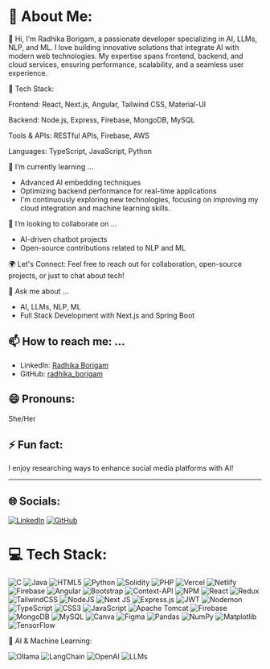 # 💫 About Me:
👋 Hi, I'm Radhika Borigam, a passionate developer specializing in AI, LLMs, NLP, and ML. I love building innovative solutions that integrate AI with modern web technologies. My expertise spans frontend, backend, and cloud services, ensuring performance, scalability, and a seamless user experience.


🔧 Tech Stack:

Frontend: React, Next.js, Angular, Tailwind CSS, Material-UI

Backend: Node.js, Express, Firebase, MongoDB, MySQL

Tools & APIs: RESTful APIs, Firebase, AWS

Languages: TypeScript, JavaScript, Python

🌱 I’m currently learning ...
- Advanced AI embedding techniques
- Optimizing backend performance for real-time applications
- I'm continuously exploring new technologies, focusing on improving my cloud integration and machine learning skills.

👯 I’m looking to collaborate on ...
- AI-driven chatbot projects
- Open-source contributions related to NLP and ML

🌍 Let's Connect:
Feel free to reach out for collaboration, open-source projects, or just to chat about tech!

 💬 Ask me about ...
- AI, LLMs, NLP, ML
- Full Stack Development with Next.js and Spring Boot

## 📫 How to reach me: ...
- LinkedIn: [Radhika Borigam]((https://www.linkedin.com/in/radhika-borigam-5b4553301))
- GitHub: [radhika_borigam](https://github.com/radhika_borigam)

## 😄 Pronouns:
She/Her

## ⚡ Fun fact:
I enjoy researching ways to enhance social media platforms with AI!

---

## 🌐 Socials:
[![LinkedIn](https://img.shields.io/badge/LinkedIn-%230077B5.svg?logo=linkedin&logoColor=white)](https://www.linkedin.com/in/radhika-borigam/)  [![GitHub](https://img.shields.io/badge/GitHub-%23121011.svg?logo=github&logoColor=white)](https://github.com/radhika_borigam)

# 💻 Tech Stack:
![C](https://img.shields.io/badge/c-%2300599C.svg?style=flat-square&logo=c&logoColor=white) ![Java](https://img.shields.io/badge/java-%23ED8B00.svg?style=flat-square&logo=openjdk&logoColor=white) ![HTML5](https://img.shields.io/badge/html5-%23E34F26.svg?style=flat-square&logo=html5&logoColor=white) ![Python](https://img.shields.io/badge/python-3670A0?style=flat-square&logo=python&logoColor=ffdd54) ![Solidity](https://img.shields.io/badge/Solidity-%23363636.svg?style=flat-square&logo=solidity&logoColor=white) ![PHP](https://img.shields.io/badge/php-%23777BB4.svg?style=flat-square&logo=php&logoColor=white) ![Vercel](https://img.shields.io/badge/vercel-%23000000.svg?style=flat-square&logo=vercel&logoColor=white) ![Netlify](https://img.shields.io/badge/netlify-%23000000.svg?style=flat-square&logo=netlify&logoColor=#00C7B7) ![Firebase](https://img.shields.io/badge/firebase-%23039BE5.svg?style=flat-square&logo=firebase) ![Angular](https://img.shields.io/badge/angular-%23DD0031.svg?style=flat-square&logo=angular&logoColor=white) ![Bootstrap](https://img.shields.io/badge/bootstrap-%238511FA.svg?style=flat-square&logo=bootstrap&logoColor=white) ![Context-API](https://img.shields.io/badge/Context--Api-000000?style=flat-square&logo=react) ![NPM](https://img.shields.io/badge/NPM-%23CB3837.svg?style=flat-square&logo=npm&logoColor=white) ![React](https://img.shields.io/badge/react-%2320232a.svg?style=flat-square&logo=react&logoColor=%2361DAFB) ![Redux](https://img.shields.io/badge/redux-%23593d88.svg?style=flat-square&logo=redux&logoColor=white) ![TailwindCSS](https://img.shields.io/badge/tailwindcss-%2338B2AC.svg?style=flat-square&logo=tailwind-css&logoColor=white) ![NodeJS](https://img.shields.io/badge/node.js-6DA55F?style=flat-square&logo=node.js&logoColor=white) ![Next JS](https://img.shields.io/badge/Next-black?style=flat-square&logo=next.js&logoColor=white) ![Express.js](https://img.shields.io/badge/express.js-%23404d59.svg?style=flat-square&logo=express&logoColor=%2361DAFB) ![JWT](https://img.shields.io/badge/JWT-black?style=flat-square&logo=JSON%20web%20tokens) ![Nodemon](https://img.shields.io/badge/NODEMON-%23323330.svg?style=flat-square&logo=nodemon&logoColor=%BBDEAD) ![TypeScript](https://img.shields.io/badge/typescript-%23007ACC.svg?style=flat-square&logo=typescript&logoColor=white) ![CSS3](https://img.shields.io/badge/css3-%231572B6.svg?style=flat-square&logo=css3&logoColor=white) ![JavaScript](https://img.shields.io/badge/javascript-%23323330.svg?style=flat-square&logo=javascript&logoColor=%23F7DF1E) ![Apache Tomcat](https://img.shields.io/badge/apache%20tomcat-%23F8DC75.svg?style=flat-square&logo=apache-tomcat&logoColor=black) ![Firebase](https://img.shields.io/badge/firebase-a08021?style=flat-square&logo=firebase&logoColor=ffcd34) ![MongoDB](https://img.shields.io/badge/MongoDB-%234ea94b.svg?style=flat-square&logo=mongodb&logoColor=white) ![MySQL](https://img.shields.io/badge/mysql-4479A1.svg?style=flat-square&logo=mysql&logoColor=white) ![Canva](https://img.shields.io/badge/Canva-%2300C4CC.svg?style=flat-square&logo=Canva&logoColor=white) ![Figma](https://img.shields.io/badge/figma-%23F24E1E.svg?style=flat-square&logo=figma&logoColor=white) ![Pandas](https://img.shields.io/badge/pandas-%23150458.svg?style=flat-square&logo=pandas&logoColor=white) ![NumPy](https://img.shields.io/badge/numpy-%23013243.svg?style=flat-square&logo=numpy&logoColor=white) ![Matplotlib](https://img.shields.io/badge/Matplotlib-%23ffffff.svg?style=flat-square&logo=Matplotlib&logoColor=black) ![TensorFlow](https://img.shields.io/badge/TensorFlow-%23FF6F00.svg?style=flat-square&logo=TensorFlow&logoColor=white)

🧠 AI & Machine Learning:

![Ollama](https://img.shields.io/badge/Ollama-%23000000.svg?style=flat-square&logo=ollama&logoColor=white) ![LangChain](https://img.shields.io/badge/LangChain-%230A0A0A.svg?style=flat-square&logo=langchain&logoColor=white) ![OpenAI](https://img.shields.io/badge/OpenAI-%234ea94b.svg?style=flat-square&logo=openai&logoColor=white) ![LLMs](https://img.shields.io/badge/LLMs-%23FF6F00.svg?style=flat-square&logo=machinelearning&logoColor=white)



<!-- Proudly created with GPRM ( https://gprm.itsvg.in ) -->



